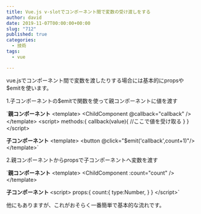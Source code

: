 ```yaml
---
title: Vue.js v-slotでコンポーネント間で変数の受け渡しをする
author: david
date: 2019-11-07T00:00:00+00:00
slug: "712"
published: true
categories:
  - 技術
tags:
  - vue

---
```

vue.jsでコンポーネント間で変数を渡したりする場合には基本的にpropsや$emitを使います。

<div>
</div>

1.子コンポーネントの$emitで関数を使って親コンポーネントに値を渡す

`<strong>親コンポーネント</strong>
&lt;template&gt;
  &lt;ChildComponent @callback="callback" /&gt;
&lt;/template&gt;
&lt;script&gt;
  methods:{
    callback(value){
      //ここで値を受け取る
    }
  }
&lt;/script&gt;

<strong>子コンポーネント</strong>
&lt;template&gt;
  &lt;button @click="$emit('callback',count+1)"/&gt;
&lt;/template&gt;`

2.親コンポーネントからpropsで子コンポーネントへ変数を渡す

`<strong>親コンポーネント</strong>
&lt;template&gt;
  &lt;ChildComponent :count="count" /&gt;
&lt;/template&gt;

<strong>子コンポーネント
</strong>&lt;script&gt;
  props:{
    count:{
     type:Number,
    }
  }
&lt;/script&gt;`

他にもありますが、これがおそらく一番簡単で基本的な流れです。